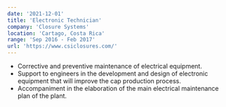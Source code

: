 ```yaml
---
date: '2021-12-01'
title: 'Electronic Technician'
company: 'Closure Systems'
location: 'Cartago, Costa Rica'
range: 'Sep 2016 - Feb 2017'
url: 'https://www.csiclosures.com/'
---
```


- Corrective and preventive maintenance of electrical equipment.
- Support to engineers in the development and design of electronic equipment that will improve the cap production process.
- Accompaniment in the elaboration of the main electrical maintenance plan of the plant.
